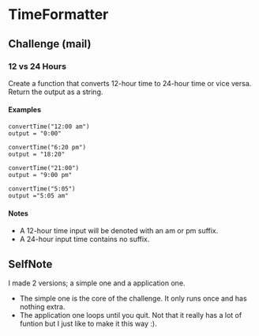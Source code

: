 # TimeFormatter
## Challenge (mail)
### 12 vs 24 Hours
Create a function that converts 12-hour time to 24-hour time or vice versa. Return the output as a string.
#### Examples
```
convertTime("12:00 am")
output = "0:00"

convertTime("6:20 pm")
output = "18:20"

convertTime("21:00")
output = "9:00 pm"

convertTime("5:05")
output ="5:05 am"
```
#### Notes
- A 12-hour time input will be denoted with an am or pm suffix.
- A 24-hour input time contains no suffix.
## SelfNote
I made 2 versions; a simple one and a application one.
- The simple one is the core of the challenge. It only runs once and has nothing extra.
- The application one loops until you quit. Not that it really has a lot of funtion but I just like to make it this way :).
